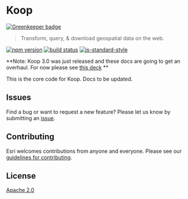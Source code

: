 # Koop

[![Greenkeeper badge](https://badges.greenkeeper.io/koopjs/koop-core.svg)](https://greenkeeper.io/)

> Transform, query, & download geospatial data on the web.

[![npm version][npm-img]][npm-url]
[![build status][travis-img]][travis-url]
[![js-standard-style][standard-img]][standard-url]


**Note: Koop 3.0 was just released and these docs are going to get an overhaul. For now please see [this deck](https://goo.gl/ERLzM1) **

This is the core code for Koop. Docs to be updated.

## Issues

Find a bug or want to request a new feature? Please let us know by submitting an [issue](https://github.com/koopjs/koop/issues).

## Contributing

Esri welcomes contributions from anyone and everyone. Please see our [guidelines for contributing](https://github.com/Esri/contributing).

## License

[Apache 2.0](LICENSE)

<!-- [](Esri Tags: ArcGIS Web Mapping GeoJson FeatureServices) -->
<!-- [](Esri Language: JavaScript) -->

[npm-img]: https://img.shields.io/npm/v/koop.svg?style=flat-square
[npm-url]: https://www.npmjs.com/package/koop
[travis-img]: https://img.shields.io/travis/koopjs/koop-core/master.svg?style=flat-square
[travis-url]: https://travis-ci.org/koopjs/koop-core
[standard-img]: https://img.shields.io/badge/code%20style-standard-brightgreen.svg
[standard-url]: http://standardjs.com/
